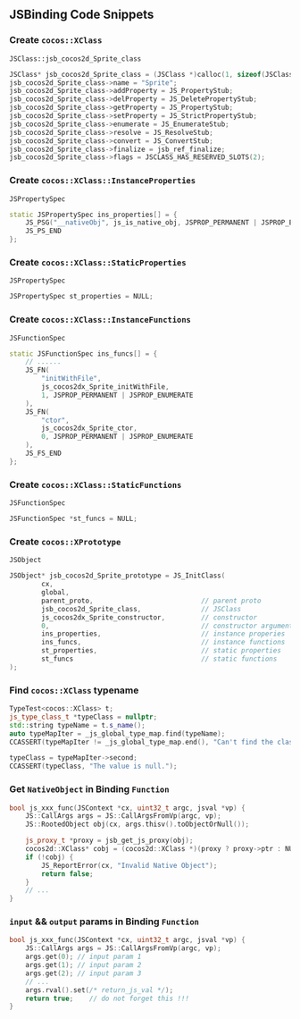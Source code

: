 ## JSBinding Code Snippets

<!-- toc -->

### Create `cocos::XClass`

`JSClass::jsb_cocos2d_Sprite_class`

```C++
JSClass* jsb_cocos2d_Sprite_class = (JSClass *)calloc(1, sizeof(JSClass));
jsb_cocos2d_Sprite_class->name = "Sprite";
jsb_cocos2d_Sprite_class->addProperty = JS_PropertyStub;
jsb_cocos2d_Sprite_class->delProperty = JS_DeletePropertyStub;
jsb_cocos2d_Sprite_class->getProperty = JS_PropertyStub;
jsb_cocos2d_Sprite_class->setProperty = JS_StrictPropertyStub;
jsb_cocos2d_Sprite_class->enumerate = JS_EnumerateStub;
jsb_cocos2d_Sprite_class->resolve = JS_ResolveStub;
jsb_cocos2d_Sprite_class->convert = JS_ConvertStub;
jsb_cocos2d_Sprite_class->finalize = jsb_ref_finalize;
jsb_cocos2d_Sprite_class->flags = JSCLASS_HAS_RESERVED_SLOTS(2);
```


### Create `cocos::XClass::InstanceProperties`

`JSPropertySpec`

```C++
static JSPropertySpec ins_properties[] = {
    JS_PSG("__nativeObj", js_is_native_obj, JSPROP_PERMANENT | JSPROP_ENUMERATE),
    JS_PS_END
};
```


### Create `cocos::XClass::StaticProperties`

`JSPropertySpec`

```C++
JSPropertySpec st_properties = NULL;
```


### Create `cocos::XClass::InstanceFunctions`

`JSFunctionSpec`

```C++
static JSFunctionSpec ins_funcs[] = {
    // ......
    JS_FN(
        "initWithFile", 
        js_cocos2dx_Sprite_initWithFile, 
        1, JSPROP_PERMANENT | JSPROP_ENUMERATE
    ),
    JS_FN(
        "ctor", 
        js_cocos2dx_Sprite_ctor, 
        0, JSPROP_PERMANENT | JSPROP_ENUMERATE
    ),
    JS_FS_END
};
```


### Create `cocos::XClass::StaticFunctions`

`JSFunctionSpec`

```C++
JSFunctionSpec *st_funcs = NULL;
```


### Create `cocos::XPrototype`

`JSObject`

```C++
JSObject* jsb_cocos2d_Sprite_prototype = JS_InitClass(
        cx, 
        global,                                 
        parent_proto,                           // parent proto
        jsb_cocos2d_Sprite_class,               // JSClass
        js_cocos2dx_Sprite_constructor,         // constructor
        0,                                      // constructor arguments count
        ins_properties,                         // instance properies
        ins_funcs,                              // instance functions
        st_properties,                          // static properties
        st_funcs                                // static functions
);
```


### Find `cocos::XClass` typename

```C++
TypeTest<cocos::XClass> t;
js_type_class_t *typeClass = nullptr;
std::string typeName = t.s_name();
auto typeMapIter = _js_global_type_map.find(typeName);
CCASSERT(typeMapIter != _js_global_type_map.end(), "Can't find the class type!");

typeClass = typeMapIter->second;
CCASSERT(typeClass, "The value is null.");
```


### Get `NativeObject` in Binding `Function`

```c++
bool js_xxx_func(JSContext *cx, uint32_t argc, jsval *vp) {
    JS::CallArgs args = JS::CallArgsFromVp(argc, vp);
    JS::RootedObject obj(cx, args.thisv().toObjectOrNull());

    js_proxy_t *proxy = jsb_get_js_proxy(obj);
    cocos2d::XClass* cobj = (cocos2d::XClass *)(proxy ? proxy->ptr : NULL);
    if (!cobj) {
        JS_ReportError(cx, "Invalid Native Object");
        return false;
    }
    // ...
}
```


### `input` && `output` params in Binding `Function`

```C++
bool js_xxx_func(JSContext *cx, uint32_t argc, jsval *vp) {
    JS::CallArgs args = JS::CallArgsFromVp(argc, vp);
    args.get(0); // input param 1
    args.get(1); // input param 2
    args.get(2); // input param 3
    // ...
    args.rval().set(/* return_js_val */);
    return true;    // do not forget this !!!
}
```


